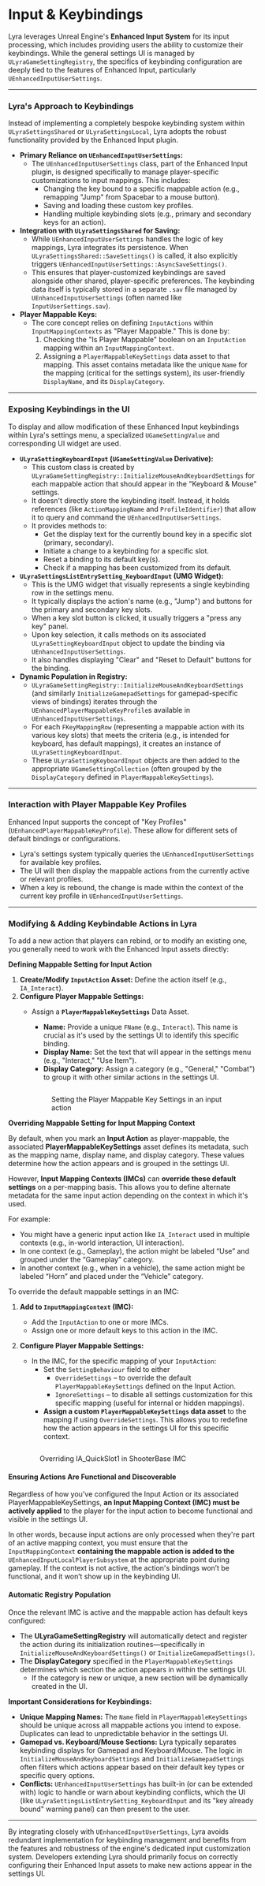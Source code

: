 # Input & Keybindings

Lyra leverages Unreal Engine's **Enhanced Input System** for its input processing, which includes providing users the ability to customize their keybindings. While the general settings UI is managed by `ULyraGameSettingRegistry`, the specifics of keybinding configuration are deeply tied to the features of Enhanced Input, particularly `UEnhancedInputUserSettings`.

***

### **Lyra's Approach to Keybindings**

Instead of implementing a completely bespoke keybinding system within `ULyraSettingsShared` or `ULyraSettingsLocal`, Lyra adopts the robust functionality provided by the Enhanced Input plugin.

* **Primary Reliance on `UEnhancedInputUserSettings`:**
  * The `UEnhancedInputUserSettings` class, part of the Enhanced Input plugin, is designed specifically to manage player-specific customizations to input mappings. This includes:
    * Changing the key bound to a specific mappable action (e.g., remapping "Jump" from Spacebar to a mouse button).
    * Saving and loading these custom key profiles.
    * Handling multiple keybinding slots (e.g., primary and secondary keys for an action).
* **Integration with `ULyraSettingsShared` for Saving:**
  * While `UEnhancedInputUserSettings` handles the logic of key mappings, Lyra integrates its persistence. When `ULyraSettingsShared::SaveSettings()` is called, it also explicitly triggers `UEnhancedInputUserSettings::AsyncSaveSettings()`.
  * This ensures that player-customized keybindings are saved alongside other shared, player-specific preferences. The keybinding data itself is typically stored in a separate `.sav` file managed by `UEnhancedInputUserSettings` (often named like `InputUserSettings.sav`).
* **Player Mappable Keys:**
  * The core concept relies on defining `InputActions` within `InputMappingContexts` as "Player Mappable." This is done by:
    1. Checking the "Is Player Mappable" boolean on an `InputAction` mapping within an `InputMappingContext`.
    2. Assigning a `PlayerMappableKeySettings` data asset to that mapping. This asset contains metadata like the unique `Name` for the mapping (critical for the settings system), its user-friendly `DisplayName`, and its `DisplayCategory`.

***

### **Exposing Keybindings in the UI**

To display and allow modification of these Enhanced Input keybindings within Lyra's settings menu, a specialized `UGameSettingValue` and corresponding UI widget are used.

* **`ULyraSettingKeyboardInput` (`UGameSettingValue` Derivative):**
  * This custom class is created by `ULyraGameSettingRegistry::InitializeMouseAndKeyboardSettings` for each mappable action that should appear in the "Keyboard & Mouse" settings.
  * It doesn't directly store the keybinding itself. Instead, it holds references (like `ActionMappingName` and `ProfileIdentifier`) that allow it to query and command the `UEnhancedInputUserSettings`.
  * It provides methods to:
    * Get the display text for the currently bound key in a specific slot (primary, secondary).
    * Initiate a change to a keybinding for a specific slot.
    * Reset a binding to its default key(s).
    * Check if a mapping has been customized from its default.
* **`ULyraSettingsListEntrySetting_KeyboardInput` (UMG Widget):**
  * This is the UMG widget that visually represents a single keybinding row in the settings menu.
  * It typically displays the action's name (e.g., "Jump") and buttons for the primary and secondary key slots.
  * When a key slot button is clicked, it usually triggers a "press any key" panel.
  * Upon key selection, it calls methods on its associated `ULyraSettingKeyboardInput` object to update the binding via `UEnhancedInputUserSettings`.
  * It also handles displaying "Clear" and "Reset to Default" buttons for the binding.
* **Dynamic Population in Registry:**
  * `ULyraGameSettingRegistry::InitializeMouseAndKeyboardSettings` (and similarly `InitializeGamepadSettings` for gamepad-specific views of bindings) iterates through the `UEnhancedPlayerMappableKeyProfile`s available in `UEnhancedInputUserSettings`.
  * For each `FKeyMappingRow` (representing a mappable action with its various key slots) that meets the criteria (e.g., is intended for keyboard, has default mappings), it creates an instance of `ULyraSettingKeyboardInput`.
  * These `ULyraSettingKeyboardInput` objects are then added to the appropriate `UGameSettingCollection` (often grouped by the `DisplayCategory` defined in `PlayerMappableKeySettings`).

***

### **Interaction with Player Mappable Key Profiles**

Enhanced Input supports the concept of "Key Profiles" (`UEnhancedPlayerMappableKeyProfile`). These allow for different sets of default bindings or configurations.

* Lyra's settings system typically queries the `UEnhancedInputUserSettings` for available key profiles.
* The UI will then display the mappable actions from the currently active or relevant profiles.
* When a key is rebound, the change is made within the context of the current key profile in `UEnhancedInputUserSettings`.

***

### **Modifying & Adding Keybindable Actions in Lyra**

To add a new action that players can rebind, or to modify an existing one, you generally need to work with the Enhanced Input assets directly:

**Defining Mappable Setting for Input Action**

1. **Create/Modify `InputAction` Asset:** Define the action itself (e.g., `IA_Interact`).
2. **Configure Player Mappable Settings:**
   *   Assign a **`PlayerMappableKeySettings`** Data Asset.

       * **Name:** Provide a unique `FName` (e.g., `Interact`). This name is crucial as it's used by the settings UI to identify this specific binding.
       * **Display Name:** Set the text that will appear in the settings menu (e.g., "Interact," "Use Item").
       * **Display Category:** Assign a category (e.g., "General," "Combat") to group it with other similar actions in the settings UI.

       <figure><img src="../../.gitbook/assets/image (36).png" alt=""><figcaption><p>Setting the Player Mappable Key Settings in an input action</p></figcaption></figure>

**Overriding Mappable Setting for Input Mapping Context**

By default, when you mark an **Input Action** as player-mappable, the associated **PlayerMappableKeySettings** asset defines its metadata, such as the mapping name, display name, and display category. These values determine how the action appears and is grouped in the settings UI.

However, **Input Mapping Contexts (IMCs)** can **override these default settings** on a per-mapping basis. This allows you to define alternate metadata for the same input action depending on the context in which it's used.

For example:

* You might have a generic input action like `IA_Interact` used in multiple contexts (e.g., in-world interaction, UI interaction).
* In one context (e.g., Gameplay), the action might be labeled “Use” and grouped under the “Gameplay” category.
* In another context (e.g., when in a vehicle), the same action might be labeled “Horn” and placed under the “Vehicle” category.

To override the default mappable settings in an IMC:

1. **Add to `InputMappingContext` (IMC):**
   * Add the `InputAction` to one or more IMCs.
   * Assign one or more default keys to this action in the IMC.
2.  **Configure Player Mappable Settings:**

    * In the IMC, for the specific mapping of your `InputAction`:
      * Set the `SettingBehaviour` field to either
        * `OverrideSettings` – to override the default `PlayerMappableKeySettings` defined on the Input Action.
        * `IgnoreSettings` – to disable all settings customization for this specific mapping (useful for internal or hidden mappings).
      * **Assign a custom `PlayerMappableKeySettings` data asset** to the mapping if using `OverrideSettings`. This allows you to redefine how the action appears in the settings UI for this specific context.

    <figure><img src="../../.gitbook/assets/image (3) (1) (1) (1) (1) (1) (1).png" alt=""><figcaption><p>Overriding IA_QuickSlot1 in ShooterBase IMC</p></figcaption></figure>

#### Ensuring Actions Are Functional and Discoverable

Regardless of how you've configured the Input Action or its associated PlayerMappableKeySettings, **an Input Mapping Context (IMC) must be actively applied** to the player for the input action to become functional and visible in the settings UI.

In other words, because input actions are only processed when they're part of an active mapping context, you must ensure that the `InputMappingContext` **containing the mappable action is added to the** `UEnhancedInputLocalPlayerSubsystem` at the appropriate point during gameplay. If the context is not active, the action's bindings won’t be functional, and it won’t show up in the keybinding UI.

#### Automatic Registry Population

Once the relevant IMC is active and the mappable action has default keys configured:

* The **ULyraGameSettingRegistry** will automatically detect and register the action during its initialization routines—specifically in `InitializeMouseAndKeyboardSettings()` or `InitializeGamepadSettings()`.
* The **DisplayCategory** specified in the `PlayerMappableKeySettings` determines which section the action appears in within the settings UI.
  * If the category is new or unique, a new section will be dynamically created in the UI.

**Important Considerations for Keybindings:**

* **Unique Mapping Names:** The `Name` field in `PlayerMappableKeySettings` should be unique across all mappable actions you intend to expose. Duplicates can lead to unpredictable behavior in the settings UI.
* **Gamepad vs. Keyboard/Mouse Sections:** Lyra typically separates keybinding displays for Gamepad and Keyboard/Mouse. The logic in `InitializeMouseAndKeyboardSettings` and `InitializeGamepadSettings` often filters which actions appear based on their default key types or specific query options.
* **Conflicts:** `UEnhancedInputUserSettings` has built-in (or can be extended with) logic to handle or warn about keybinding conflicts, which the UI (like `ULyraSettingsListEntrySetting_KeyboardInput` and its "key already bound" warning panel) can then present to the user.

***

By integrating closely with `UEnhancedInputUserSettings`, Lyra avoids redundant implementation for keybinding management and benefits from the features and robustness of the engine's dedicated input customization system. Developers extending Lyra should primarily focus on correctly configuring their Enhanced Input assets to make new actions appear in the settings UI.
